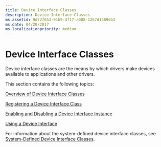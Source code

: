 ```yaml
---
title: Device Interface Classes
description: Device Interface Classes
ms.assetid: 9d72f653-01b9-4f17-a008-1267d1589eb3
ms.date: 04/20/2017
ms.localizationpriority: medium
---
```


# Device Interface Classes





Device interface classes are the means by which drivers make devices available to applications and other drivers.

This section contains the following topics:

[Overview of Device Interface Classes](overview-of-device-interface-classes.md)

[Registering a Device Interface Class](registering-a-device-interface-class.md)

[Enabling and Disabling a Device Interface Instance](enabling-and-disabling-a-device-interface-instance.md)

[Using a Device Interface](using-a-device-interface.md)

For information about the system-defined device interface classes, see [System-Defined Device Interface Classes](https://msdn.microsoft.com/library/windows/hardware/ff553412).

 

 





